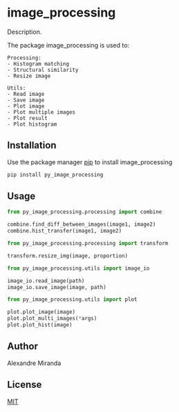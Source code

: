 # image_processing

Description.

The package image_processing is used to:

	Processing:
	- Histogram matching
	- Structural similarity
	- Resize image

	Utils:
	- Read image
	- Save image
	- Plot image
    - Plot multiple images
	- Plot result
	- Plot histogram

## Installation

Use the package manager [pip](https://pip.pypa.io/en/stable/) to install image_processing

```bash
pip install py_image_processing
```

## Usage

```python
from py_image_processing.processing import combine

combine.find_diff_between_images(image1, image2)
combine.hist_transfer(image1, image2)

from py_image_processing.processing import transform

transform.resize_img(image, proportion)

from py_image_processing.utils import image_io

image_io.read_image(path)
image_io.save_image(image, path)

from py_image_processing.utils import plot

plot.plot_image(image)
plot.plot_multi_images(*args)
plot.plot_hist(image)
```

## Author
Alexandre Miranda

## License
[MIT](https://choosealicense.com/licenses/mit/)